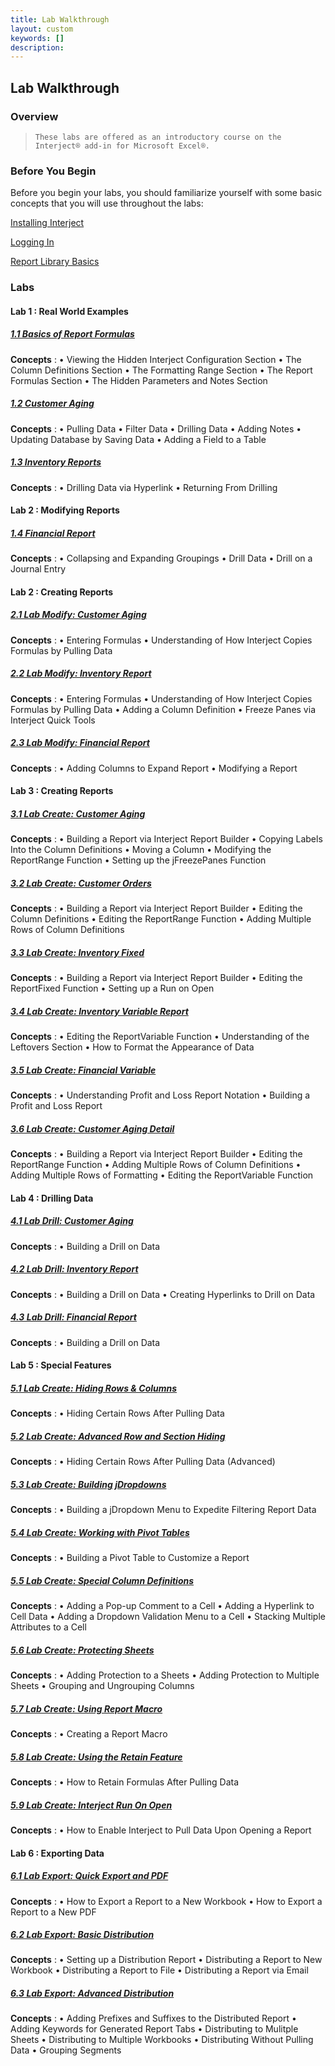 ```yaml
---
title: Lab Walkthrough
layout: custom
keywords: []
description: 
---
```


## **Lab Walkthrough**

### Overview

<blockquote class="lab_info">
  <p><pre><code>These labs are offered as an introductory course on the Interject® add-in for Microsoft Excel®.</code></pre></p>
</blockquote>

### Before You Begin

Before you begin your labs, you should familiarize yourself with some basic concepts that you will use throughout the labs:


[ Installing Interject ](/wAbout/SingleUser.html) 

[ Logging In ](/wAbout/Logging-In.html)

[ Report Library Basics ](/wAbout/Report-Library-Basics.html)
<br>

### Labs


#### Lab 1 : Real World Examples


##### [ 1.1 Basics of Report Formulas](/wAbout/Basics-of-Report-Formulas.html)

**Concepts** : 
• Viewing the Hidden Interject Configuration Section
• The Column Definitions Section
• The Formatting Range Section
• The Report Formulas Section
• The Hidden Parameters and Notes Section
<br>

##### [ 1.2 Customer Aging](/wAbout/Customer-Aging.html)

**Concepts** : 
• Pulling Data
• Filter Data
• Drilling Data
• Adding Notes
• Updating Database by Saving Data
• Adding a Field to a Table
<br>

##### [ 1.3 Inventory Reports](/wAbout/Inventory-Reports.html)

**Concepts** : 
• Drilling Data via Hyperlink
• Returning From Drilling
<br>
#### Lab 2 : Modifying Reports


##### [ 1.4 Financial Report](/wAbout/Financial-Report.html)

**Concepts** : 
• Collapsing and Expanding Groupings
• Drill Data
• Drill on a Journal Entry
<br>
#### Lab 2 : Creating Reports


##### [ 2.1 Lab Modify: Customer Aging](/wGetStarted/L-Modify-CustomerAging.html)

**Concepts** : 
• Entering Formulas
• Understanding of How Interject Copies Formulas by Pulling Data
<br>

##### [ 2.2 Lab Modify: Inventory Report](/wGetStarted/L-Modify-InventoryReport.html)

**Concepts** : 
• Entering Formulas
• Understanding of How Interject Copies Formulas by Pulling Data
• Adding a Column Definition
• Freeze Panes via Interject Quick Tools
<br>

##### [ 2.3 Lab Modify: Financial Report](/wGetStarted/L-Modify-FinancialReport.html)

**Concepts** : 
• Adding Columns to Expand Report
• Modifying a Report
<br>
#### Lab 3 : Creating Reports


##### [ 3.1 Lab Create: Customer Aging](/wGetStarted/L-Create-CustomerAging.html)

**Concepts** : 
• Building a Report via Interject Report Builder
• Copying Labels Into the Column Definitions
• Moving a Column
• Modifying the ReportRange Function
• Setting up the jFreezePanes Function
<br>

##### [ 3.2 Lab Create: Customer Orders](/wGetStarted/L-Create-CustomerOrders.html)

**Concepts** : 
• Building a Report via Interject Report Builder
• Editing the Column Definitions
• Editing the ReportRange Function
• Adding Multiple Rows of Column Definitions
<br>

##### [ 3.3 Lab Create: Inventory Fixed](/wGetStarted/L-Create-InventoryFixed.html)

**Concepts** : 
• Building a Report via Interject Report Builder
• Editing the ReportFixed Function
• Setting up a Run on Open
<br>

##### [ 3.4 Lab Create: Inventory Variable Report](/wGetStarted/L-Create-InventoryVariable.html)

**Concepts** : 
• Editing the ReportVariable Function
• Understanding of the Leftovers Section
• How to Format the Appearance of Data
<br>

##### [ 3.5 Lab Create: Financial Variable](/wGetStarted/L-Create-FinancialVariable.html)

**Concepts** : 
• Understanding Profit and Loss Report Notation
• Building a Profit and Loss Report
<br>

##### [ 3.6 Lab Create: Customer Aging Detail](/wGetStarted/L-Create-CustomerAgingDetail.html)

**Concepts** : 
• Building a Report via Interject Report Builder
• Editing the ReportRange Function
• Adding Multiple Rows of Column Definitions
• Adding Multiple Rows of Formatting
• Editing the ReportVariable Function
<br>


#### Lab 4 : Drilling Data


##### [ 4.1 Lab Drill: Customer Aging](/wGetStarted/L-Drill-CustomerAging.html)

**Concepts** : 
• Building a Drill on Data
<br>

##### [ 4.2 Lab Drill: Inventory Report](/wGetStarted/L-Drill-InventoryReport.html)

**Concepts** : 
• Building a Drill on Data
• Creating Hyperlinks to Drill on Data
<br>

##### [ 4.3 Lab Drill: Financial Report](/wGetStarted/L-Drill-InventoryReport.html)

**Concepts** : 
• Building a Drill on Data
<br>
#### Lab 5 : Special Features


##### [ 5.1 Lab Create: Hiding Rows & Columns](/wGetStarted/L-Create-HideRowCol.html)

**Concepts** : 
• Hiding Certain Rows After Pulling Data
<br>

##### [ 5.2 Lab Create: Advanced Row and Section Hiding](/wGetStarted/L-Create-AdvancedHideRowsSections.html)

**Concepts** : 
• Hiding Certain Rows After Pulling Data (Advanced)
<br>

##### [ 5.3 Lab Create: Building jDropdowns](/wGetStarted/L-Create-Dropdowns.html)

**Concepts** : 
• Building a jDropdown Menu to Expedite Filtering Report Data
<br>

##### [ 5.4 Lab Create: Working with Pivot Tables](/wGetStarted/L-Create-PivotTable.html)

**Concepts** : 
• Building a Pivot Table to Customize a Report
<br>

##### [ 5.5 Lab Create: Special Column Definitions](/wGetStarted/L-Create-SpecColDefs.html)

**Concepts** : 
• Adding a Pop-up Comment to a Cell
• Adding a Hyperlink to Cell Data
• Adding a Dropdown Validation Menu to a Cell
• Stacking Multiple Attributes to a Cell
<br>

##### [ 5.6 Lab Create: Protecting Sheets](/wGetStarted/L-Create-Protecting.html)

**Concepts** : 
• Adding Protection to a Sheets
• Adding Protection to Multiple Sheets
• Grouping and Ungrouping Columns
<br>

##### [ 5.7 Lab Create: Using Report Macro](/wGetStarted/L-Create-ReportMacro.html)

**Concepts** : 
• Creating a Report Macro
<br>

##### [ 5.8 Lab Create: Using the Retain Feature](/wGetStarted/L-Create-RetainFeature.html)

**Concepts** : 
• How to Retain Formulas After Pulling Data
<br>



##### [ 5.9 Lab Create: Interject Run On Open](/wGetStarted/L-Create-RunOnOpen.html)

**Concepts** : 
• How to Enable Interject to Pull Data Upon Opening a Report
<br>
#### Lab 6 : Exporting Data


##### [ 6.1 Lab Export: Quick Export and PDF](/wGetStarted/L-Export-QuickExportAndPDF.html)

**Concepts** : 
• How to Export a Report to a New Workbook
• How to Export a Report to a New PDF
<br>

##### [ 6.2 Lab Export: Basic Distribution](/wGetStarted/L-Export-BasicDist.html)

**Concepts** : 
• Setting up a Distribution Report
• Distributing a Report to New Workbook
• Distributing a Report to File
• Distributing a Report via Email
<br>

##### [ 6.3 Lab Export: Advanced Distribution](/wGetStarted/L-Export-AdvancedDist.html)

**Concepts** : 
• Adding Prefixes and Suffixes to the Distributed Report
• Adding Keywords for Generated Report Tabs
• Distributing to Mulitple Sheets
• Distributing to Multiple Workbooks
• Distributing Without Pulling Data
• Grouping Segments
<br>
